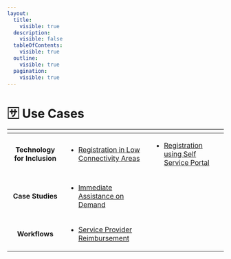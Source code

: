 ```yaml
---
layout:
  title:
    visible: true
  description:
    visible: false
  tableOfContents:
    visible: true
  outline:
    visible: true
  pagination:
    visible: true
---
```


# 🈂️ Use Cases



<table data-view="cards"><thead><tr><th align="center"></th><th></th><th></th></tr></thead><tbody><tr><td align="center"><strong>Technology for Inclusion</strong></td><td><ul><li><a href="technology-for-inclusion/registration-in-low-connectivity-areas.md">Registration in Low Connectivity Areas</a></li></ul></td><td><ul><li><a href="technology-for-inclusion/registration-using-self-service-portal.md">Registration using Self Service Portal</a></li></ul></td></tr><tr><td align="center"><strong>Case Studies</strong></td><td><ul><li><a href="case-studies/immediate-assistance-on-demand.md">Immediate Assistance on Demand</a></li></ul></td><td></td></tr><tr><td align="center"><strong>Workflows</strong></td><td><ul><li><a href="solutioning/service-provider-reimbursement.md">Service Provider Reimbursement </a></li></ul></td><td></td></tr></tbody></table>
